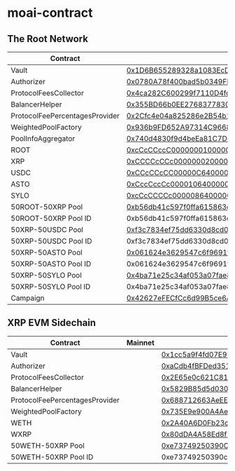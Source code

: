 # moai-contract

## The Root Network
| Contract | Mainnet | Porcini |
|-------|-------|-------|
| Vault | [0x1D6B655289328a1083EcD70170692002dBED1aBD](https://explorer.rootnet.live/address/0x1D6B655289328a1083EcD70170692002dBED1aBD)  | [0xc922770de79fc31Cce42DF3fa8234c864fA3FeaE](https://explorer.rootnet.cloud/address/0xc922770de79fc31Cce42DF3fa8234c864fA3FeaE) |
| Authorizer | [0x0780A78f400bad5b0349FF00D222aef8BB6BAb35](https://explorer.rootnet.live/address/0x0780A78f400bad5b0349FF00D222aef8BB6BAb35)  | [0x69F1662b8066A613D0353491AEce341162c836D2](https://explorer.rootnet.cloud/address/0x69F1662b8066A613D0353491AEce341162c836D2) |
| ProtocolFeesCollector | [0x4ca282C600299f7110D4fdF87F990f1050f27a5F](https://explorer.rootnet.live/address/0x4ca282C600299f7110D4fdF87F990f1050f27a5F) | [0xC277BB16DefdD93A20A131d91604Ed4f0813A2De](https://explorer.rootnet.cloud/address/0xC277BB16DefdD93A20A131d91604Ed4f0813A2De) |
| BalancerHelper | [0x355BD66b0EE2768377830dfD11178A74a0708368](https://explorer.rootnet.live/address/0x355BD66b0EE2768377830dfD11178A74a0708368) | [0x1FdF87fc18E4A39526d2518ea5E19cCB5BcC5479](https://explorer.rootnet.cloud/address/0x1FdF87fc18E4A39526d2518ea5E19cCB5BcC5479) |
| ProtocolFeePercentagesProvider | [0x2Cfc4e04a825286e2B54b1281De1D2AD43EB254F](https://explorer.rootnet.live/address/0x2Cfc4e04a825286e2B54b1281De1D2AD43EB254F)  | [0xCf39Dd95da35064c0C62b2e5dcCC15e7ACBc4CEb](https://explorer.rootnet.cloud/address/0xCf39Dd95da35064c0C62b2e5dcCC15e7ACBc4CEb) |
| WeightedPoolFactory | [0x936b9FD652A97314C96684195370E53A0c036ba1](https://explorer.rootnet.live/address/0x936b9FD652A97314C96684195370E53A0c036ba1) | [0x4598d12F50B6A7EA3340204FD1cEd19DA24c5d67](https://explorer.rootnet.cloud/address/0x4598d12F50B6A7EA3340204FD1cEd19DA24c5d67) |
| PoolInfoAggregator | [0x740d4830f9d4beEa81C7Dc3F17C290fe38CC9C2C](https://explorer.rootnet.live/address/0x740d4830f9d4beEa81C7Dc3F17C290fe38CC9C2C) | [0x310EC778d24AF40Ce4F3d8d8e0c4cb12ABF56202](https://explorer.rootnet.cloud/address/0x310EC778d24AF40Ce4F3d8d8e0c4cb12ABF56202) |
| ROOT | [0xcCcCCccC00000001000000000000000000000000](https://explorer.rootnet.live/address/0xcCcCCccC00000001000000000000000000000000)  | [0xcCcCCccC00000001000000000000000000000000](https://explorer.rootnet.cloud/address/0xcCcCCccC00000001000000000000000000000000) |
| XRP | [0xCCCCcCCc00000002000000000000000000000000](https://explorer.rootnet.live/address/0xCCCCcCCc00000002000000000000000000000000) | [0xCCCCcCCc00000002000000000000000000000000](https://explorer.rootnet.cloud/address/0xCCCCcCCc00000002000000000000000000000000) |
| USDC | [0xCCcCCcCC00000C64000000000000000000000000](https://explorer.rootnet.live/address/0xCCcCCcCC00000C64000000000000000000000000)  | [0xcCcCCCCc00000864000000000000000000000000](https://explorer.rootnet.cloud/address/0xcCcCCCCc00000864000000000000000000000000) |
| ASTO | [0xCccCccCc00001064000000000000000000000000](https://explorer.rootnet.live/address/0xCccCccCc00001064000000000000000000000000)  | [0xcCcCCccC00004464000000000000000000000000](https://explorer.rootnet.cloud/address/0xcCcCCccC00004464000000000000000000000000) |
| SYLO | [0xcCcCCCCc00000864000000000000000000000000](https://explorer.rootnet.live/address/0xcCcCCCCc00000864000000000000000000000000)  | [0xCCcCCcCC00000C64000000000000000000000000](https://explorer.rootnet.cloud/address/0xCCcCCcCC00000C64000000000000000000000000) |
| 50ROOT-50XRP Pool | [0xb56db41c597f0ffa615863da93612aa590171842](https://explorer.rootnet.live/address/0xb56db41c597f0ffa615863da93612aa590171842) | [0xad77a729f590aa35e7631a5d11b422d3198b6cb0](https://explorer.rootnet.cloud/address/0xad77a729f590aa35e7631a5d11b422d3198b6cb0) |
| 50ROOT-50XRP Pool ID | 0xb56db41c597f0ffa615863da93612aa590171842000200000000000000000000 | 0xad77a729f590aa35e7631a5d11b422d3198b6cb0000200000000000000000000 |
| 50XRP-50USDC Pool | [0xf3c7834ef75dd6330d8cd0b22435416382573fc0](https://explorer.rootnet.live/address/0xf3c7834ef75dd6330d8cd0b22435416382573fc0) | [0xa0e83a466468b0b6de5e685f91e0bdba3835d2a7](https://explorer.rootnet.cloud/address/0xa0e83a466468b0b6de5e685f91e0bdba3835d2a7) |
| 50XRP-50USDC Pool ID | 0xf3c7834ef75dd6330d8cd0b22435416382573fc0000200000000000000000001 | 0xa0e83a466468b0b6de5e685f91e0bdba3835d2a7000200000000000000000001 |
| 50XRP-50ASTO Pool | [0x061624e3629547c6f9691f5118d715a015f43b85](https://explorer.rootnet.live/address/0x061624e3629547c6f9691f5118d715a015f43b85) | [0xc6b5662ec4bb15cc630e0a6332ea529e0206a496](https://explorer.rootnet.cloud/address/0xc6b5662ec4bb15cc630e0a6332ea529e0206a496) |
| 50XRP-50ASTO Pool ID | 0x061624e3629547c6f9691f5118d715a015f43b85000200000000000000000002 | 0xc6b5662ec4bb15cc630e0a6332ea529e0206a496000200000000000000000002 |
| 50XRP-50SYLO Pool | [0x4ba71e25c34af053a07fae82103c2f52a5ece1a3](https://explorer.rootnet.live/address/0x4ba71e25c34af053a07fae82103c2f52a5ece1a3)  | [0xc30b9fc093fc1a0153b01a9a42e1a86c2461a378](https://explorer.rootnet.cloud/address/0xc30b9fc093fc1a0153b01a9a42e1a86c2461a378) |
| 50XRP-50SYLO Pool ID | 0x4ba71e25c34af053a07fae82103c2f52a5ece1a3000200000000000000000003 | 0xc30b9fc093fc1a0153b01a9a42e1a86c2461a378000200000000000000000003 |
| Campaign | [0x42627eFECfCc6d99B5ce6Acc6efdc3fcfD0085A1](https://explorer.rootnet.live/address/0x42627eFECfCc6d99B5ce6Acc6efdc3fcfD0085A1) | [0x8adf9Ed560B30586D15232BBddD7Ba6E81ac1D30](https://explorer.rootnet.cloud/address/0x8adf9Ed560B30586D15232BBddD7Ba6E81ac1D30) |


## XRP EVM Sidechain
| Contract | Mainnet | Devnet |
|-------|-------|-------|
| Vault |  | [0x1cc5a9f4fd07E97e616F72D829d38c0A6aC5D623](https://evm-sidechain.xrpl.org/address/0x1cc5a9f4fd07E97e616F72D829d38c0A6aC5D623) |
| Authorizer |  | [0xaCdb4fBFDed35182dce7399d63f5bCD19ea06451](https://evm-sidechain.xrpl.org/address/0xaCdb4fBFDed35182dce7399d63f5bCD19ea06451) |
| ProtocolFeesCollector |  | [0x2E65e0c621C819e6bd44147162B10Cfc77EED2af](https://evm-sidechain.xrpl.org/address/0x2E65e0c621C819e6bd44147162B10Cfc77EED2af) |
| BalancerHelper |  | [0x5829B85d5d0301DCEbD2D229Fe5103ee1fF933A3](https://evm-sidechain.xrpl.org/address/0x5829B85d5d0301DCEbD2D229Fe5103ee1fF933A3) |
| ProtocolFeePercentagesProvider |  | [0x688712663AeEE8503af1A1ce755F8e29257fEf60](https://evm-sidechain.xrpl.org/address/0x688712663AeEE8503af1A1ce755F8e29257fEf60) |
| WeightedPoolFactory |  | [0x735E9e900A4Ae48Ff12e9fcC95E8791F4281C498](https://evm-sidechain.xrpl.org/address/0x735E9e900A4Ae48Ff12e9fcC95E8791F4281C498) |
| WETH |  | [0x2A40A6D0Fb23cf12F550BaFfd54fb82b07a21BDe](https://evm-sidechain.xrpl.org/address/0x2A40A6D0Fb23cf12F550BaFfd54fb82b07a21BDe) |
| WXRP |  | [0x80dDA4A58Ed8f7E8F992Bbf49efA54aAB618Ab26](https://evm-sidechain.xrpl.org/address/0x80dDA4A58Ed8f7E8F992Bbf49efA54aAB618Ab26) |
| 50WETH-50XRP Pool |  | [0xe73749250390C51e029CfaB3d0488E08C183a671](https://evm-sidechain.xrpl.org/address/0xe73749250390C51e029CfaB3d0488E08C183a671) |
| 50WETH-50XRP Pool ID |  | 0xe73749250390c51e029cfab3d0488e08c183a671000200000000000000000001 |
